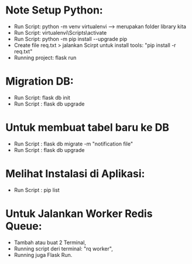 # Note Setup Python:
- Run Script: python -m venv virtualenvi --> merupakan folder library kita
- Run Script: virtualenvi\Scripts\activate 
- Run Script: python -m pip install --upgrade pip
- Create file req.txt > jalankan Scirpt untuk install tools: "pip install -r req.txt"
- Running project: flask run

# Migration DB:
- Run Script: flask db init
- Run Script : flask db upgrade

# Untuk membuat tabel baru ke DB
- Run Script : flask db migrate -m "notification file"
- Run Script : flask db upgrade

# Melihat Instalasi di Aplikasi:
- Run Script : pip list

# Untuk Jalankan Worker Redis Queue:
- Tambah atau buat 2 Terminal,
- Running script deri terminal: "rq worker",
- Running juga Flask Run.